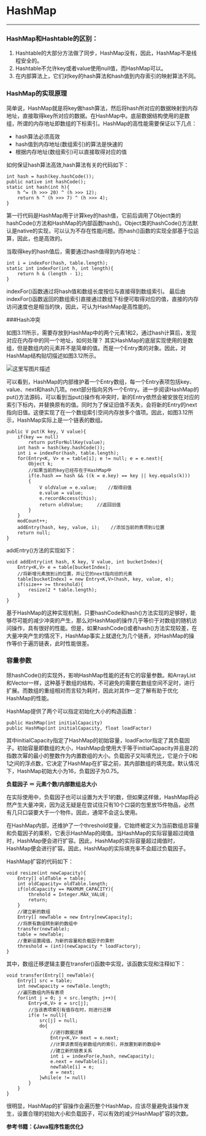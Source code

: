 # HashMap
---


### HashMap和Hashtable的区别：

1. Hashtable的大部分方法做了同步，HashMap没有，因此，HashMap不是线程安全的。
2. Hashtable不允许key或者value使用null值，而HashMap可以。
3. 在内部算法上，它们对key的hash算法和hash值到内存索引的映射算法不同。

### HashMap的实现原理

简单说，HashMap就是将key做hash算法，然后将hash所对应的数据映射到内存地址，直接取得key所对应的数据。在HashMap中。底层数据结构使用的是数组，所谓的内存地址即数组的下标索引。HashMap的高性能需要保证以下几点：

* hash算法必须高效
* hash值到内存地址(数组索引)的算法是快速的
* 根据内存地址(数组索引)可以直接取得对应的值

如何保证hash算法高效,hash算法有关的代码如下：

```
int hash = hash(key.hashCode());
public native int hashCode();
static int hash(int h){
	h ^= (h >>> 20) ^ (h >>> 12);
	return h ^ (h >>> 7) ^ (h >>> 4);
}
```

第一行代码是HashMap用于计算key的hash值，它前后调用了Object类的hashCode()方法和HashMap的内部函数hash()。Object类的hashCode()方法默认是native的实现，可以认为不存在性能问题。而hash()函数的实现全部基于位运算，因此，也是高效的。

当取得key的hash值后，需要通过hash值得到内存地址：

```
int i = indexFor(hash, table.length);
static int indexFor(int h, int length){
	return h & (length - 1);
}
```

indexFor()函数通过将hash值和数组长度按位与直接得到数组索引。
最后由indexFor()函数返回的数组索引直接通过数组下标便可取得对应的值，直接的内存访问速度也是相当的快，因此，可认为HashMap是高性能的。

###Hash冲突

如图3.11所示，需要存放到HashMap中的两个元素1和2，通过hash计算后，发现对应在内存中的同一个地址，如何处理？
其实HashMap的底层实现使用的是数组，但是数组内的元素并不是简单的值。而是一个Entry类的对象。因此，对HashMap结构贴切描述如图3.12所示。

![这里写图片描述](http://img.blog.csdn.net/20160509103524275)


可以看到，HashMap的内部维护着一个Entry数组，每一个Entry表项包括key、value、next和hash几项。next部分指向另外一个Entry。进一步阅读HashMap的put()方法源码，可以看到当put()操作有冲突时，新的Entry依然会被安放在对应的索引下标内，并替换原有的值。同时为了保证旧值不丢失，会将新的Entry的next指向旧值。这便实现了在一个数组索引空间内存放多个值项。因此，如图3.12所示，HashMap实际上是一个链表的数组。

```
public V put(K key, V value){
	if(key == null)
		return putForNullKey(value);
	int hash = hash(key.hashCode());
	int i = indexFor(hash, table.length);
	for(Entry<K, V> e = table[i]; e != null; e = e.next){
		Object k;
		//如果当前的key已经存在于HashMap中
		if(e.hash == hash && ((k = e.key) == key || key.equals(k)))
		{
			V oldValue = e.value;    //取得旧值
			e.value = value;
			e.recordAccess(this);
			return oldValue;     //返回旧值
		}
	}
	modCount++;
	addEntry(hash, key, value, i);    //添加当前的表项到i位置
	return null;
}
```

addEntry()方法的实现如下：

```
void addEntry(int hash, K key, V value, int bucketIndex){
	Entry<K,V> e = table[bucketIndex];
	//将新增元素放到i的位置，并让它的next指向旧的元素
	table[bucketIndex] = new Entry<K,V>(hash, key, value, e);
	if(size++ >= threshold){
		resize(2 * table.length);
	}
}
```

基于HashMap的这种实现机制，只要hashCode和hash()方法实现的足够好，能够尽可能的减少冲突的产生，那么对HashMap的操作几乎等价于对数组的随机访问操作，具有很好的性能。但是，如果hashCode()或者hash()方法实现较差，在大量冲突产生的情况下，HashMap事实上就退化为几个链表，对HashMap的操作等价于遍历链表，此时性能很差。

### 容量参数

除hashCode()的实现外，影响HashMap性能的还有它的容量参数。和ArrayList和Vector一样，这种基于数组的结构，不可避免的需要在数组空间不足时，进行扩展。而数组的重组相对而言较为耗时，因此对其作一定了解有助于优化HashMap的性能。

HashMap提供了两个可以指定初始化大小的构造函数：

```
public HashMap(int initialCapacity)
public HashMap(int initialCapacity, float loadFactor)
```

其中initialCapacity指定了HashMap的初始容量，loadFactor指定了其负载因子。初始容量即数组的大小，HashMap会使用大于等于initialCapacity并且是2的指数次幂的最小的整数作为内置数组的大小。负载因子又叫填充比，它是介于0和1之间的浮点数，它决定了HashMap在扩容之前，其内部数组的填充度。默认情况下，HashMap初始大小为16，负载因子为0.75。

**负载因子 ＝ 元素个数/内部数组总大小**

在实际使用中，负载因子也可以设置为大于1的数，但如果这样做，HashMap将必然产生大量冲突，因为这无疑是在尝试往只有10个口袋的包里放15件物品，必然有几只口袋要大于一个物件。因此，通常不会这么使用。

在HashMap内部，还维护了一个threshold变量，它始终被定义为当前数组总容量和负载因子的乘积，它表示HashMap的阈值。当HashMap的实际容量超过阈值时，HashMap便会进行扩容。因此，HashMap的实际容量超过阈值时，HashMap便会进行扩容。因此，HashMap的实际填充率不会超过负载因子。

HashMap扩容的代码如下：

```
void resize(int newCapacity){
	Entry[] oldTable = table;
	int oldCapacity= oldTable.length;
	if(oldCapacity == MAXMUM_CAPACITY){
		threhold = Integer.MAX_VALUE;
		return;
	}
	//建立新的数组
	Entry[] newTable = new Entry[newCapacity];
	//将原有数组转到新的数组中
	transfer(newTable);
	table = newTable;
	//重新设置阈值，为新的容量和负载因子的乘积
	threshold = (int)(newCapacity * loadFactory);
}
```

其中，数组迁移逻辑主要在transfer()函数中实现，该函数实现和注释如下：

```
void transfer(Entry[] newTable){
	Entry[] src = table;
	int newCapacity = newTable.length;
	//遍历数组内所有表项
	for(int j = 0; j < src.length; j++){
		Entry<K,V> e = src[j];
		//当该表项索引有值存在时，则进行迁移
		if(e != null){
			src[j] = null;
			do{
				//进行数据迁移
				Entry<K,V> next = e.next;
				//计算该表现在新数组内的索引，并放置到新的数组中
				//建立新的链表关系
				int i = indexFor(e,hash, newCapacity);
				e.next = newTable[i];
				newTable[i] = e;
				e = next;
			}while(e != null)
		}
	}
}
```

很明显，HashMap的扩容操作会遍历整个HashMap，应该尽量避免该操作发生，设置合理的初始大小和负载因子，可以有效的减少HashMap扩容的次数。


**参考书籍：《Java程序性能优化》**